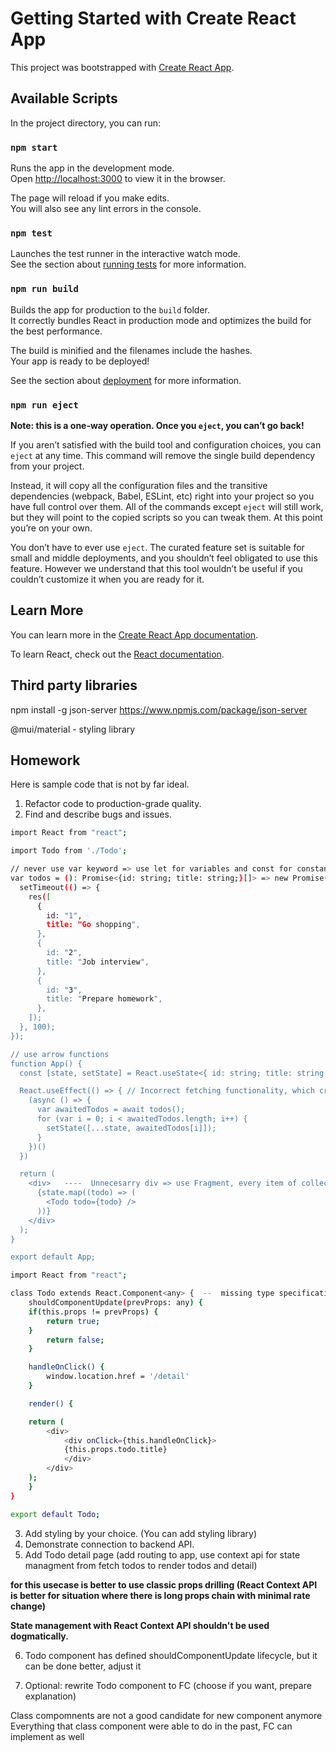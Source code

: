 # Getting Started with Create React App

This project was bootstrapped with [Create React App](https://github.com/facebook/create-react-app).

## Available Scripts

In the project directory, you can run:

### `npm start`

Runs the app in the development mode.\
Open [http://localhost:3000](http://localhost:3000) to view it in the browser.

The page will reload if you make edits.\
You will also see any lint errors in the console.

### `npm test`

Launches the test runner in the interactive watch mode.\
See the section about [running tests](https://facebook.github.io/create-react-app/docs/running-tests) for more information.

### `npm run build`

Builds the app for production to the `build` folder.\
It correctly bundles React in production mode and optimizes the build for the best performance.

The build is minified and the filenames include the hashes.\
Your app is ready to be deployed!

See the section about [deployment](https://facebook.github.io/create-react-app/docs/deployment) for more information.

### `npm run eject`

**Note: this is a one-way operation. Once you `eject`, you can’t go back!**

If you aren’t satisfied with the build tool and configuration choices, you can `eject` at any time. This command will remove the single build dependency from your project.

Instead, it will copy all the configuration files and the transitive dependencies (webpack, Babel, ESLint, etc) right into your project so you have full control over them. All of the commands except `eject` will still work, but they will point to the copied scripts so you can tweak them. At this point you’re on your own.

You don’t have to ever use `eject`. The curated feature set is suitable for small and middle deployments, and you shouldn’t feel obligated to use this feature. However we understand that this tool wouldn’t be useful if you couldn’t customize it when you are ready for it.

## Learn More

You can learn more in the [Create React App documentation](https://facebook.github.io/create-react-app/docs/getting-started).

To learn React, check out the [React documentation](https://reactjs.org/).


## Third party libraries

npm install -g json-server
https://www.npmjs.com/package/json-server


@mui/material - styling library


## Homework

Here is sample code that is not by far ideal.

1. Refactor code to production-grade quality.
2. Find and describe bugs and issues.

```bash
import React from "react";

import Todo from './Todo';

// never use var keyword => use let for variables and const for constants
var todos = (): Promise<{id: string; title: string;}[]> => new Promise((res) => {
  setTimeout(() => {
    res([
      {
        id: "1",
        title: "Go shopping",
      },
      {
        id: "2",
        title: "Job interview",
      },
      {
        id: "3",
        title: "Prepare homework",
      },
    ]);
  }, 100);
});

// use arrow functions
function App() {
  const [state, setState] = React.useState<{ id: string; title: string }[]>([]);

  React.useEffect(() => { // Incorrect fetching functionality, which creates infinite rendering cycle
    (async () => {
      var awaitedTodos = await todos();
      for (var i = 0; i < awaitedTodos.length; i++) {
        setState([...state, awaitedTodos[i]]);
      }
    })()
  })

  return (
    <div>   ----  Unnecesarry div => use Fragment, every item of collection must have pseudo-random index
      {state.map((todo) => (
        <Todo todo={todo} />
      ))}
    </div>
  );
}

export default App;
```
```bash
import React from "react";

class Todo extends React.Component<any> {  --  missing type specification... never use any, class libraries should be replaced by functional if we starts a brand new project
	shouldComponentUpdate(prevProps: any) {
	if(this.props != prevProps) {
		return true;
	}
		return false;
	}

	handleOnClick() {
		window.location.href = '/detail'
	}

	render() {

	return ( 
		<div>  
			<div onClick={this.handleOnClick}>
			{this.props.todo.title}
			</div>
		</div>
	);
	}
}

export default Todo;

```





3. Add styling by your choice. (You can add styling library)
4. Demonstrate connection to backend API.
5. Add Todo detail page (add routing to app, use context api for state managment from fetch todos to render todos and detail)

<b>for this usecase is better to use classic props drilling (React Context API is better for situation where there is long props chain with minimal rate change)</b>

<b>State management with React Context API shouldn't be used dogmatically.</b>

6. Todo component has defined shouldComponentUpdate lifecycle, but it can be done better, adjust it

7. Optional: rewrite Todo component to FC (choose if you want, prepare explanation)

Class compomnents are not a good candidate for new component anymore
Everything that class component were able to do in the past, FC can implement as well
